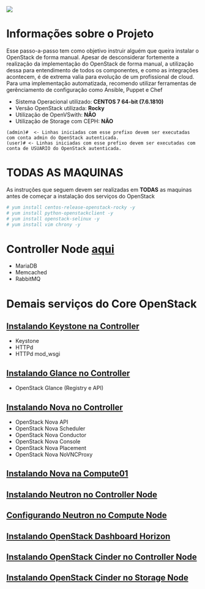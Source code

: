 ![](https://upload.wikimedia.org/wikipedia/commons/thumb/e/e6/OpenStack%C2%AE_Logo_2016.svg/1200px-OpenStack%C2%AE_Logo_2016.svg.png)

# Informações sobre o Projeto

Esse passo-a-passo tem como objetivo instruir alguém que queira instalar o OpenStack de forma manual. Apesar de desconsiderar fortemente a realização da implementação do OpenStack de forma manual, a utilização dessa para entendimento de todos os componentes, e como as integrações acontecem, é de extrema valia para evolução de um profissional de cloud. Para uma implementação automatizada, recomendo utilizar ferramentas de gerênciamento de configuração como Ansible, Puppet e Chef


 * Sistema Operacional utilizado: **CENTOS 7 64-bit (7.6.1810)**
 * Versão OpenStack utilizada: **Rocky**
 * Utilização de OpenVSwith: **NÃO**
 * Utilização de Storage com CEPH: **NÃO**
 
 ```SH
 (admin)#  <- Linhas iniciadas com esse prefixo devem ser executadas com conta admin do OpenStack autenticada.
 (user)# <- Linhas iniciadas com esse prefixo devem ser executadas com conta de USUARIO do OpenStack autenticada.
```
# TODAS AS MAQUINAS

As instruções que seguem devem ser realizadas em **TODAS** as maquinas antes de começar a instalação dos serviços do OpenStack

```sh
# yum install centos-release-openstack-rocky -y
# yum install python-openstackclient -y
# yum install openstack-selinux -y
# yum install vim chrony -y
```

# Controller Node [aqui](ControllerNode.md)
 - MariaDB
 - Memcached
 - RabbitMQ

# Demais serviços do Core OpenStack

## [Instalando Keystone na Controller](KeystoneControllerNode.md) 
 - Keystone
 - HTTPd
 - HTTPd mod_wsgi
 
## [Instalando Glance no Controller](GlanceControllerNode.md)
 - OpenStack Glance (Registry e API) 
 
## [Instalando Nova no Controller](NovaControllerNode.md)
 - OpenStack Nova API
 - OpenStack Nova Scheduler
 - OpenStack Nova Conductor
 - OpenStack Nova Console
 - OpenStack Nova Placement
 - OpenStack Nova NoVNCProxy
 
## [Instalando Nova na Compute01](NovaComputeNode.md)


## [Instalando Neutron no Controller Node](NeutronControllerNode.md)


## [Configurando Neutron no Compute Node](NeutronComputeNode.md)


## [Instalando OpenStack Dashboard Horizon](HorizonControllerNode.md)

## [Instalando OpenStack Cinder no Controller Node](CinderControllerNode.md)

## [Instalando OpenStack Cinder no Storage Node](CinderStorageNode.md)

